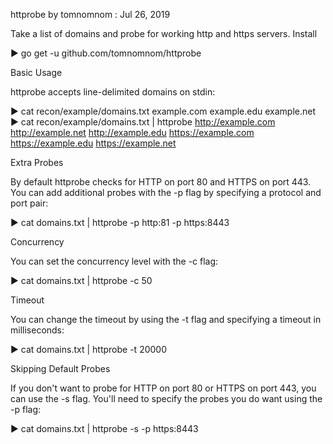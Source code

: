 httprobe by tomnomnom : Jul 26, 2019

Take a list of domains and probe for working http and https servers.
Install

▶ go get -u github.com/tomnomnom/httprobe

Basic Usage

httprobe accepts line-delimited domains on stdin:

▶ cat recon/example/domains.txt
example.com
example.edu
example.net
▶ cat recon/example/domains.txt | httprobe
http://example.com
http://example.net
http://example.edu
https://example.com
https://example.edu
https://example.net

Extra Probes

By default httprobe checks for HTTP on port 80 and HTTPS on port 443. You can add additional probes with the -p flag by specifying a protocol and port pair:

▶ cat domains.txt | httprobe -p http:81 -p https:8443

Concurrency

You can set the concurrency level with the -c flag:

▶ cat domains.txt | httprobe -c 50

Timeout

You can change the timeout by using the -t flag and specifying a timeout in milliseconds:

▶ cat domains.txt | httprobe -t 20000

Skipping Default Probes

If you don't want to probe for HTTP on port 80 or HTTPS on port 443, you can use the -s flag. You'll need to specify the probes you do want using the -p flag:

▶ cat domains.txt | httprobe -s -p https:8443

